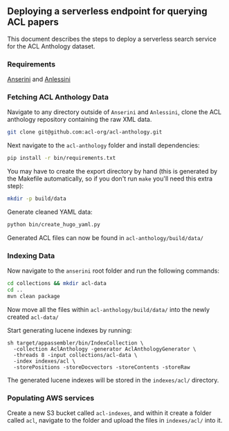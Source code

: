 ## Deploying a serverless endpoint for querying ACL papers

This document describes the steps to deploy a serverless search service 
for the ACL Anthology dataset.

### Requirements
[Anserini](https://github.com/castorini/anserini) and [Anlessini](https://github.com/castorini/anlessini)

### Fetching ACL Anthology Data
Navigate to any directory outside of `Anserini` and `Anlessini`,
clone the ACL anthology repository containing the raw XML data.
```bash
git clone git@github.com:acl-org/acl-anthology.git
```
Next navigate to the `acl-anthology` folder and install dependencies:
```bash
pip install -r bin/requirements.txt
```
You may have to create the export directory by hand (this is generated 
by the Makefile automatically, so if you don't run `make` you'll need 
this extra step):
```bash
mkdir -p build/data
```
Generate cleaned YAML data:
```bash
python bin/create_hugo_yaml.py
```
Generated ACL files can now be found in `acl-anthology/build/data/`

### Indexing Data
Now navigate to the `anserini` root folder and run the following commands:
```bash
cd collections && mkdir acl-data
cd ..
mvn clean package
```
Now move all the files within `acl-anthology/build/data/` into the newly created
`acl-data/`

Start generating lucene indexes by running:
```
sh target/appassembler/bin/IndexCollection \
  -collection AclAnthology -generator AclAnthologyGenerator \
  -threads 8 -input collections/acl-data \
  -index indexes/acl \
  -storePositions -storeDocvectors -storeContents -storeRaw
```
The generated lucene indexes will be stored in the `indexes/acl/` directory.

### Populating AWS services
Create a new S3 bucket called `acl-indexes`, and within it create a folder called
`acl`, navigate to the folder and upload the files in `indexes/acl/` into it.

